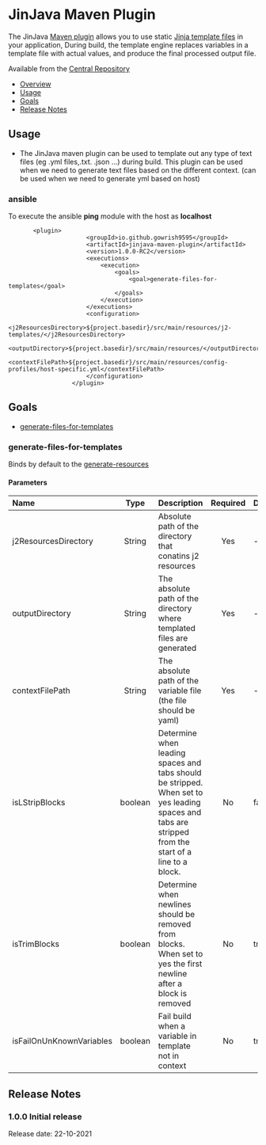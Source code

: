 # JinJava Maven Plugin 

The JinJava [Maven plugin](http://maven.apache.org/plugins/index.html) allows you to use static [Jinja template files](https://jinja.palletsprojects.com/en/3.0.x/) 
in your application, During build, the template engine replaces variables in a template file with actual values, 
and produce the final processed output file.
 
Available from the [Central Repository](http://search.maven.org/#search%7Cga%7C1%7Ca%3A%22ansible-maven-plugin%22)

* [Overview](#overview)
* [Usage](#usage)
* [Goals](#goals)
* [Release Notes](#release-notes)

## Usage

* The JinJava maven plugin can be used to template out any type of text files (eg .yml files,.txt. .json ...) during build.
This plugin can be used when we need to generate text files based on the different context. 
(can be used when we need to generate yml based on host)

### ansible

To execute the ansible __ping__ module with the host as __localhost__

```
       <plugin>
                      <groupId>io.github.gowrish9595</groupId>
                      <artifactId>jinjava-maven-plugin</artifactId>
                      <version>1.0.0-RC2</version>
                      <executions>
                          <execution>
                              <goals>
                                  <goal>generate-files-for-templates</goal>
                              </goals>
                          </execution>
                      </executions>
                      <configuration>
                          <j2ResourcesDirectory>${project.basedir}/src/main/resources/j2-templates/</j2ResourcesDirectory>
                          <outputDirectory>${project.basedir}/src/main/resources/</outputDirectory>
                          <contextFilePath>${project.basedir}/src/main/resources/config-profiles/host-specific.yml</contextFilePath>
                      </configuration>
                  </plugin>
```
## Goals

* [generate-files-for-templates](#generate-files-for-templates)

### generate-files-for-templates 

Binds by default to the [generate-resources](http://maven.apache.org/ref/current/maven-core/lifecycles.html)

#### Parameters
  Name | Type | Description | Required | Default
  :----|:----:|:------------|:-------: | -------
  j2ResourcesDirectory|String| Absolute path of the directory that conatins j2 resources | Yes | -
  outputDirectory|String| The absolute path of the directory where templated files are generated | Yes | -
  contextFilePath|String| The absolute path of the variable file (the file should be yaml)| Yes | -
  isLStripBlocks|boolean| Determine when leading spaces and tabs should be stripped. When set to yes leading spaces and tabs are stripped from the start of a line to a block.| No | false
  isTrimBlocks|boolean|Determine when newlines should be removed from blocks. When set to yes the first newline after a block is removed | No | true
  isFailOnUnKnownVariables|boolean| Fail build when a variable in template not in context | No | true
  
 
## Release Notes

### 1.0.0 Initial release 
  Release date: 22-10-2021
  
